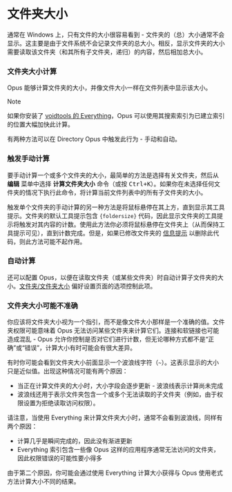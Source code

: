 # 文件夹大小

通常在 Windows 上，只有文件的大小很容易看到 - 文件夹的（总）大小通常不会显示。这主要是由于文件系统不会记录文件夹的总大小。相反，显示文件夹的大小需要读取该文件夹（和其所有子文件夹，递归）的内容，然后相加总大小。

### 文件夹大小计算

Opus 能够计算文件夹的大小，并像文件大小一样在文件列表中显示该大小。

> [!NOTE]
> 如果你安装了 [voidtools 的 Everything](https://voidtools.com)，Opus 可以使用其搜索索引为已建立索引的位置大幅加快此计算。

有两种方法可以在 Directory Opus 中触发此行为 - 手动和自动。

### 触发手动计算

要手动计算一个或多个文件夹的大小，最简单的方法是选择有关文件夹，然后从 **编辑** 菜单中选择 **计算文件夹大小** 命令（或按 <kbd>Ctrl+K</kbd>）。如果你在未选择任何文件夹的情况下执行此命令，将计算当前文件列表中的所有子文件夹的大小。

触发单个文件夹的手动计算的另一种方法是将鼠标悬停在其上方，直到显示其工具提示。文件夹的默认工具提示包含 `{foldersize}` 代码，因此显示文件夹的工具提示将触发对其内容的计数。使用此方法你必须将鼠标悬停在文件夹上（从而保持工具提示可见），直到计数完成。但是，如果已修改文件夹的 [信息提示](/Manual/file_types/filetype_editor/info_tip.zh.md) 以删除此代码，则此方法可能不起作用。

### 自动计算

还可以配置 Opus，以便在读取文件夹（或某些文件夹）时自动计算子文件夹的大小。[文件夹/文件夹大小](/Manual/preferences/preferences_categories/folders/folder_sizes/README.zh.md) 偏好设置页面的选项控制此项。

### 文件夹大小可能不准确

你应该将文件夹大小视为一个指引，而不是像文件大小那样是一个准确的值。文件夹权限可能意味着 Opus 无法访问某些文件夹来计算它们。连接和软链接也可能造成混乱 - Opus 允许你控制是否对它们进行计数，但无论哪种方式都不是“正确”或“错误”，计算大小有时可能会有很大差异。

有时你可能会看到文件夹大小前面显示一个波浪线字符（`~`）。这表示显示的大小只是近似值。出现这种情况可能有两个原因：

- 当正在计算文件夹的大小时，大小字段会逐步更新 - 波浪线表示计算尚未完成
- 波浪线还用于表示文件夹包含一个或多个无法读取的子文件夹（例如，由于权限设置为拒绝读取访问权限）。

请注意，当使用 Everything 来计算文件夹大小时，通常不会看到波浪线，同样有两个原因：

- 计算几乎是瞬间完成的，因此没有渐进更新
- Everything 索引包含一些像 Opus 这样的应用程序通常无法访问的文件夹，因此权限错误的可能性要小得多

由于第二个原因，你可能会通过使用 Everything 计算大小获得与 Opus 使用老式方法计算大小不同的结果。